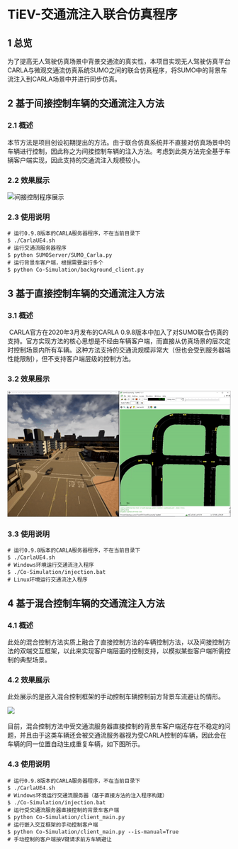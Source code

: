 # TiEV-交通流注入联合仿真程序

## 1 总览

​	为了提高无人驾驶仿真场景中背景交通流的真实性，本项目实现无人驾驶仿真平台CARLA与微观交通流仿真系统SUMO之间的联合仿真程序，将SUMO中的背景车流注入到CARLA场景中并进行同步仿真。

## 2 基于间接控制车辆的交通流注入方法

### 2.1 概述

​	本节方法是项目创设初期提出的方法。由于联合仿真系统并不直接对仿真场景中的车辆进行控制，因此称之为间接控制车辆的注入方法。考虑到此类方法完全基于车辆客户端实现，因此支持的交通流注入规模较小。

### 2.2 效果展示

![间接控制程序展示](images/TiEV/CARLA_Automatic.gif)

### 2.3 使用说明

``` shell
# 运行0.9.8版本的CARLA服务器程序，不在当前目录下
$ ./CarlaUE4.sh
# 运行交通流服务器程序
$ python SUMOServer/SUMO_Carla.py 
# 运行背景车客户端，根据需要运行多个
$ python Co-Simulation/background_client.py 
```



## 3 基于直接控制车辆的交通流注入方法

### 3.1 概述

​	CARLA官方在2020年3月发布的CARLA 0.9.8版本中加入了对SUMO联合仿真的支持。官方实现方法的核心思想是不经由车辆客户端，而直接从仿真场景的层次定时控制场景内所有车辆。这种方法支持的交通流规模非常大（但也会受到服务器端性能限制），但不支持客户端层级的控制方法。

### 3.2 效果展示

![](images/TiEV/Direct_Injection.gif)

### 3.3 使用说明

``` shell
# 运行0.9.8版本的CARLA服务器程序，不在当前目录下
$ ./CarlaUE4.sh
# Windows环境运行交通流注入程序
$ ./Co-Simulation/injection.bat
# Linux环境运行交通流注入程序

```



## 4 基于混合控制车辆的交通流注入方法

### 4.1 概述

​	此处的混合控制方法实质上融合了直接控制方法的车辆控制方法，以及间接控制方法的双端交互框架，以此来实现客户端层面的控制支持，以模拟某些客户端所需控制的典型场景。

### 4.2 效果展示

​	此处展示的是嵌入混合控制框架的手动控制车辆控制前方背景车流避让的情形。

![](images/TiEV/Mixed_Injection.gif)

   目前，混合控制方法中受交通流服务器直接控制的背景车客户端还存在不稳定的问题，并且由于这类车辆还会被交通流服务器视为受CARLA控制的车辆，因此会在车辆的同一位置自动生成重复车辆，如下图所示。
   

### 4.3 使用说明

``` shell
# 运行0.9.8版本的CARLA服务器程序，不在当前目录下
$ ./CarlaUE4.sh
# Windows环境运行交通流服务器（基于直接方法的注入程序构建）
$ ./Co-Simulation/injection.bat
# 运行受交通流服务器直接控制的背景车客户端
$ python Co-Simulation/client_main.py
# 运行嵌入交互框架的手动控制客户端
$ python Co-Simulation/client_main.py --is-manual=True
# 手动控制的客户端按V键请求前方车辆避让
```

